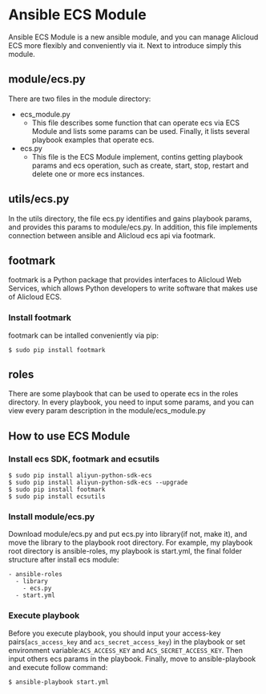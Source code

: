 # Ansible ECS Module
Ansible ECS Module is a new ansible module, and you can manage Alicloud ECS more flexibly and conveniently via it. Next to introduce simply this module.
## module/ecs.py
There are two files in the module directory:  

- ecs_module.py
  - This file describes some function that can operate ecs via ECS Module and lists some params can be used. Finally, it lists several playbook examples that operate ecs.
- ecs.py
  - This file is the ECS Module implement, contins getting playbook params and ecs operation, such as create, start, stop, restart and delete one or more ecs instances.

## utils/ecs.py
In the utils directory, the file ecs.py identifies and gains playbook params, and provides this params to module/ecs.py. In addition, this file implements connection between ansible and Alicloud ecs api via footmark.

## footmark
footmark is a Python package that provides interfaces to Alicloud Web Services, which allows Python developers to write software that makes use of Alicloud ECS. 
### Install footmark
footmark can be intalled conveniently via pip:

	$ sudo pip install footmark


## roles
There are some playbook that can be used to operate ecs in the roles directory. In every playbook, you need to input some params, and you can view every param description in the module/ecs_module.py

## How to use ECS Module
### Install ecs SDK, footmark and ecsutils

	$ sudo pip install aliyun-python-sdk-ecs
	$ sudo pip install aliyun-python-sdk-ecs --upgrade
	$ sudo pip install footmark
	$ sudo pip install ecsutils
### Install module/ecs.py
Download module/ecs.py and put ecs.py into library(if not, make it), and move the library to the playbook root directory. For example, my playbook root directory is ansible-roles, my playbook is start.yml, the final folder structure after install ecs module:

	- ansible-roles
	  - library
	    - ecs.py
	  - start.yml
### Execute playbook
Before you execute playbook, you should input your access-key pairs(`acs_access_key` and `acs_secret_access_key`) in the playbook or set environment variable:`ACS_ACCESS_KEY` and `ACS_SECRET_ACCESS_KEY`. Then input others ecs params in the playbook. Finally, move to ansible-playbook and execute follow command:

	$ ansible-playbook start.yml


